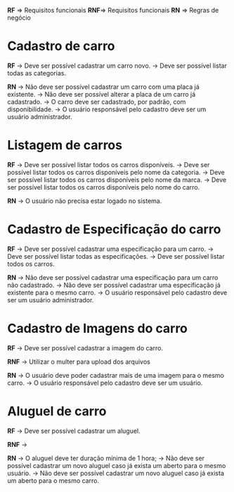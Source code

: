 **RF** => Requisitos funcionais
**RNF**=> Requisitos funcionais
**RN** => Regras de negócio

# Cadastro de carro
**RF**
-> Deve ser possível cadastrar um carro novo.
-> Deve ser possível listar todas as categorias.

**RN**
-> Não deve ser possível cadastrar um carro com uma placa já existente.
-> Não deve ser possível alterar a placa de um carro já cadastrado.
-> O carro deve ser cadastrado, por padrão, com disponibilidade.
-> O usuário responsável pelo cadastro deve ser um usuário administrador.

# Listagem de carros
**RF**
-> Deve ser possível listar todos os carros disponíveis.
-> Deve ser possível listar todos os carros disponíveis pelo nome da categoria.
-> Deve ser possível listar todos os carros disponíveis pelo nome da marca.
-> Deve ser possível listar todos os carros disponíveis pelo nome do carro.

**RN**
-> O usuário não precisa estar logado no sistema.


# Cadastro de Especificação do carro
**RF**
-> Deve ser possível cadastrar uma especificação para um carro.
-> Deve ser possível listar todas as especificações.
-> Deve ser possível listar todos os carros.

**RN**
-> Não deve ser possível cadastrar uma especificação para um carro não cadastrado.
-> Não deve ser possível cadastrar uma especificação já existente para o mesmo carro.
-> O usuário responsável pelo cadastro deve ser um usuário administrador.


# Cadastro de Imagens do carro
**RF**
-> Deve ser possível cadastrar a imagem do carro.

**RNF**
-> Utilizar o multer para upload dos arquivos

**RN**
-> O usuário deve poder cadastrar mais de uma imagem para o mesmo carro.
-> O usuário responsável pelo cadastro deve ser um usuário.


# Aluguel de carro
**RF**
-> Deve ser possível cadastrar um aluguel.

**RNF**
-> 

**RN**
-> O aluguel deve ter duração mínima de 1 hora;
-> Não deve ser possível cadastrar um novo aluguel caso já exista um aberto para o mesmo usuário.
-> Não deve ser possível cadastrar um novo aluguel caso já exista um aberto para o mesmo carro.
